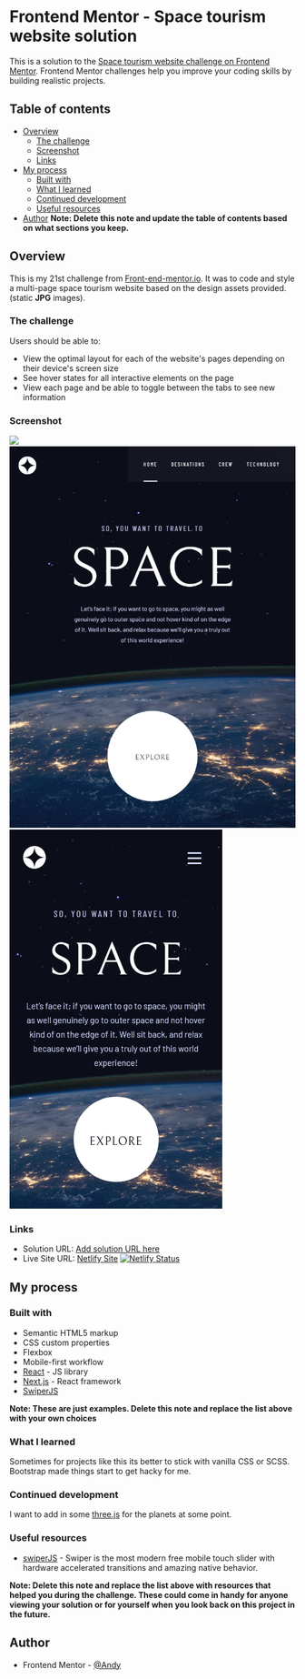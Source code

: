 # Frontend Mentor - Space tourism website solution

This is a solution to the [Space tourism website challenge on Frontend Mentor](https://www.frontendmentor.io/challenges/space-tourism-multipage-website-gRWj1URZ3). Frontend Mentor challenges help you improve your coding skills by building realistic projects.

## Table of contents

- [Overview](#overview)
  - [The challenge](#the-challenge)
  - [Screenshot](#screenshot)
  - [Links](#links)
- [My process](#my-process)
  - [Built with](#built-with)
  - [What I learned](#what-i-learned)
  - [Continued development](#continued-development)
  - [Useful resources](#useful-resources)
- [Author](#author)
  **Note: Delete this note and update the table of contents based on what sections you keep.**

## Overview

This is my 21st challenge from [Front-end-mentor.io](https://www.frontendmentor.io/). It was to code and style a multi-page space tourism website based on the design assets provided. (static **JPG** images).

### The challenge

Users should be able to:

- View the optimal layout for each of the website's pages depending on their device's screen size
- See hover states for all interactive elements on the page
- View each page and be able to toggle between the tabs to see new information

### Screenshot

![](/public/space-dekstop.PNG)
![](/public/space-tablet.PNG)
![](/public/space-mobile.png)

### Links

- Solution URL: [Add solution URL here](https://your-solution-url.com)
- Live Site URL: [Netlify Site](https://radiant-lokum-6143fa.netlify.app/)
  [![Netlify Status](https://api.netlify.com/api/v1/badges/1dc6736a-0fa4-475a-b1fb-0db3c2de7185/deploy-status)](https://app.netlify.com/sites/radiant-lokum-6143fa/deploys)

## My process

### Built with

- Semantic HTML5 markup
- CSS custom properties
- Flexbox
- Mobile-first workflow
- [React](https://reactjs.org/) - JS library
- [Next.js](https://nextjs.org/) - React framework
- [SwiperJS](https://swiperjs.com/)

**Note: These are just examples. Delete this note and replace the list above with your own choices**

### What I learned

Sometimes for projects like this its better to stick with vanilla CSS or SCSS. Bootstrap made things start to get hacky for me.

### Continued development

I want to add in some [three.js](https://threejs.org/) for the planets at some point.

### Useful resources

- [swiperJS](https://swiperjs.com/) - Swiper is the most modern free mobile touch slider with hardware accelerated transitions and amazing native behavior.

**Note: Delete this note and replace the list above with resources that helped you during the challenge. These could come in handy for anyone viewing your solution or for yourself when you look back on this project in the future.**

## Author

- Frontend Mentor - [@Andy](https://www.frontendmentor.io/profile/AndyAshley)
